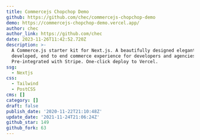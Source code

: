 ```yaml
---
title: Commercejs Chopchop Demo
github: https://github.com/chec/commercejs-chopchop-demo
demo: https://commercejs-chopchop-demo.vercel.app/
author: chec
author_link: https://github.com/chec
date: 2023-11-26T11:42:52.720Z
description: >-
  A Commerce.js starter kit for Next.js. A beautifully designed elegantly
  developed, end to end commerce experience for developers and agencies.
  Pre-integrated with Stripe. One-click deploy to Vercel.
ssg:
  - Nextjs
css:
  - Tailwind
  - PostCSS
cms: []
category: []
draft: false
publish_date: '2020-11-22T21:10:48Z'
update_date: '2021-11-24T21:06:24Z'
github_star: 149
github_fork: 63
---
```


